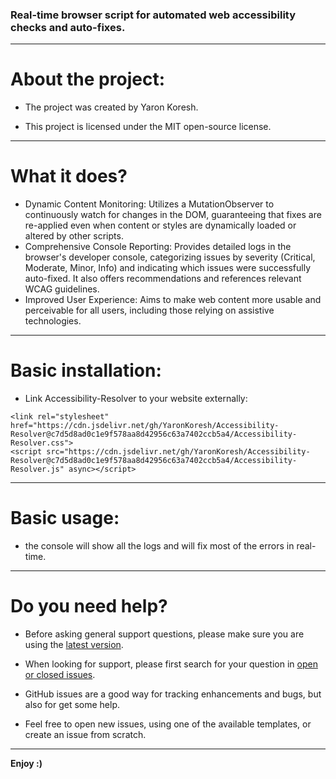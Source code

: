 ### Real-time browser script for automated web accessibility checks and auto-fixes.

- - -

# About the project:

* The project was created by Yaron Koresh.

* This project is licensed under the MIT open-source license.

- - -

# What it does?

* Dynamic Content Monitoring: Utilizes a MutationObserver to continuously watch for changes in the DOM, guaranteeing that fixes are re-applied even when content or styles are dynamically loaded or altered by other scripts.
* Comprehensive Console Reporting: Provides detailed logs in the browser's developer console, categorizing issues by severity (Critical, Moderate, Minor, Info) and indicating which issues were successfully auto-fixed. It also offers recommendations and references relevant WCAG guidelines.
* Improved User Experience: Aims to make web content more usable and perceivable for all users, including those relying on assistive technologies.

- - -

# Basic installation:

* Link Accessibility-Resolver to your website externally:
```
<link rel="stylesheet" href="https://cdn.jsdelivr.net/gh/YaronKoresh/Accessibility-Resolver@c7d5d8ad0c1e9f578aa8d42956c63a7402ccb5a4/Accessibility-Resolver.css">
<script src="https://cdn.jsdelivr.net/gh/YaronKoresh/Accessibility-Resolver@c7d5d8ad0c1e9f578aa8d42956c63a7402ccb5a4/Accessibility-Resolver.js" async></script>
```

- - -

# Basic usage:

* the console will show all the logs and will fix most of the errors in real-time.

- - -

# Do you need help?

* Before asking general support questions, please make sure you are using the [latest version](https://github.com/YaronKoresh/Accessibility-Resolver/releases/latest).

* When looking for support, please first search for your question in [open or closed issues](https://github.com/YaronKoresh/Accessibility-Resolver/issues?q=is%3Aissue).

* GitHub issues are a good way for tracking enhancements and bugs, but also for get some help.

* Feel free to open new issues, using one of the available templates, or create an issue from scratch.

- - -

**Enjoy :)**

